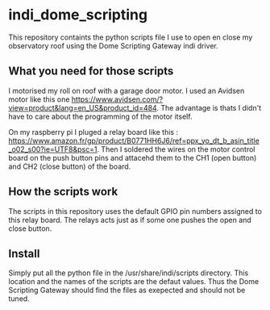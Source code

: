# indi_dome_scripting

This repository containts the python scripts file I use to open en close my observatory roof using the Dome Scripting Gateway indi driver.


## What you need for those scripts
I motorised my roll on roof with a garage door motor. I used an Avidsen motor like this one https://www.avidsen.com/?view=product&lang=en_US&product_id=484. The advantage is thats I didn't have to care about the programming of the motor itself.

On my raspberry pi I pluged a relay board like this : https://www.amazon.fr/gp/product/B0771HH6J6/ref=ppx_yo_dt_b_asin_title_o02_s00?ie=UTF8&psc=1. Then I soldered the wires on the motor control board on the push button pins and attacehd them to the CH1 (open button) and CH2 (close button) of the board. 

## How the scripts work 
The scripts in this repository uses the default GPIO pin numbers assigned to this relay board. The relays acts just as if some one pushes the open and close button.

## Install

Simply put all the python file in the /usr/share/indi/scripts directory. This location and the names of the scripts are the defaut values. Thus the Dome Scripting Gateway should find the files as exepected and should not be tuned.
